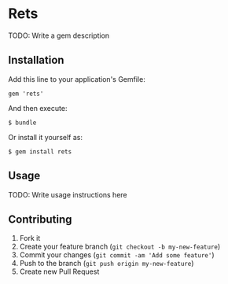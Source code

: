 # Rets

TODO: Write a gem description

## Installation

Add this line to your application's Gemfile:

    gem 'rets'

And then execute:

    $ bundle

Or install it yourself as:

    $ gem install rets

## Usage

TODO: Write usage instructions here

## Contributing

1. Fork it
2. Create your feature branch (`git checkout -b my-new-feature`)
3. Commit your changes (`git commit -am 'Add some feature'`)
4. Push to the branch (`git push origin my-new-feature`)
5. Create new Pull Request
